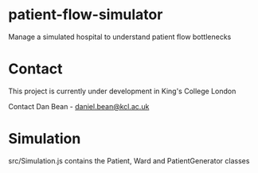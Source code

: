 # patient-flow-simulator
Manage a simulated hospital to understand patient flow bottlenecks

# Contact
This project is currently under development in King's College London

Contact Dan Bean - daniel.bean@kcl.ac.uk

# Simulation
src/Simulation.js contains the Patient, Ward and PatientGenerator classes
